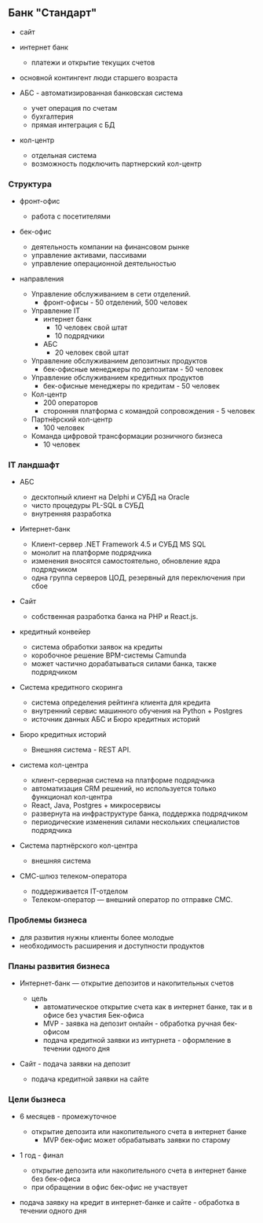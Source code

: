## Банк "Стандарт"
- сайт
- интернет банк
  - платежи и открытие текущих счетов 

- основной контингент люди старшего возраста

- АБС - автоматизированная банковская система
  - учет операция по счетам
  - бухгалтерия
  - прямая интеграция с БД

- кол-центр
  - отдельная система
  - возможность подключить партнерский кол-центр

### Структура
- фронт-офис
  - работа с посетителями
- бек-офис
  - деятельность компании на финансовом рынке
  - управление активами, пассивами
  - управление операционной деятельностью

- направления
  - Управление обслуживанием в сети отделений.
    - фронт-офисы - 50 отделений, 500 человек
  - Управление IT 
    - интернет банк
      - 10 человек свой штат
      - 10 подрядчики
    - АБС
      - 20 человек свой штат
  - Управление обслуживанием депозитных продуктов
    - бек-офисные менеджеры по депозитам - 50 человек
  - Управление обслуживанием кредитных продуктов
    - бек-офисные менеджеры по кредитам - 50 человек
  - Кол-центр
    - 200 операторов
    - сторонняя платформа с командой сопровождения - 5 человек
  - Партнёрский кол-центр
    - 100 человек
  - Команда цифровой трансформации розничного бизнеса
    - 10 человек

### IT ландшафт
- АБС
  - десктопный клиент на Delphi и СУБД на Oracle
  - чисто процедуры PL-SQL в СУБД
  - внутренняя разработка

- Интернет-банк
  - Клиент-сервер .NET Framework 4.5 и СУБД MS SQL
  - монолит на платформе подрядчика
  - изменения вносятся самостоятельно, обновление ядра подрядчиком
  - одна группа серверов ЦОД, резервный для переключения при сбое
  
- Сайт
  - собственная разработка банка на PHP и React.js.

- кредитный конвейер
  - система обработки заявок на кредиты
  - коробочное решение BPM-системы Camunda
  - может частично дорабатываться силами банка, также подрядчиком

- Система кредитного скоринга
  - система определения рейтинга клиента для кредита
  - внутренний сервис машинного обучения на Python + Postgres
  - источник данных АБС и Бюро кредитных историй

- Бюро кредитных историй
  - Внешняя система - REST API.

- система кол-центра
  - клиент-серверная система на платформе подрядчика
  - автоматизация CRM решений, но используется только функционал кол-центра
  - React, Java, Postgres + микросервисы
  - развернута на инфраструктуре банка, поддержка подрядчиком
  - периодические изменения силами нескольких специалистов подрядчика

- Система партнёрского кол-центра
  - внешняя система

- СМС-шлюз телеком-оператора
  - поддерживается IT-отделом
  - Телеком-оператор — внешний оператор по отправке СМС.


### Проблемы бизнеса
- для развития нужны клиенты более молодые
- необходимость расширения и доступности продуктов

### Планы развития бизнеса
- Интернет-банк — открытие депозитов и накопительных счетов
  - цель
    - автоматическое открытие счета как в интернет банке, так и в офисе без участия Бек-офиса
    - MVP - заявка на депозит онлайн - обработка ручная бек-офисом
    - подача кредитной заявки из интурнета - оформление в течении одного дня

- Сайт - подача заявки на депозит
  - подача кредитной заявки на сайте 

### Цели бызнеса
- 6 месяцев - промежуточное
  - открытие депозита или накопительного счета в интернет банке
    - MVP бек-офис может обрабатывать заявки по старому
- 1 год - финал
  - открытие депозита или накопительного счета в интернет банке без бек-офиса
  - при обращении в офис бек-офис не участвует

- подача заявку на кредит в интернет-банке и сайте - обработка в течении одного дня